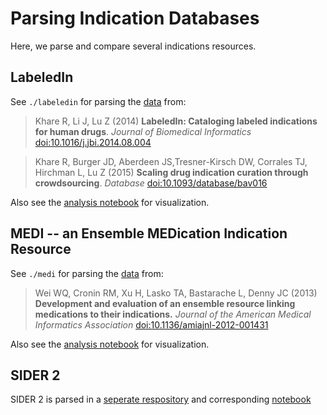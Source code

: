 # Parsing Indication Databases

Here, we parse and compare several indications resources.

## LabeledIn

See `./labeledin` for parsing the [data](http://ftp.ncbi.nlm.nih.gov/pub/lu/LabeledIn/) from:

> Khare R, Li J, Lu Z (2014) **LabeledIn: Cataloging labeled indications for human drugs**. *Journal of Biomedical Informatics* [doi:10.1016/j.jbi.2014.08.004](https://dx.doi.org/10.1016/j.jbi.2014.08.004)

> Khare R, Burger JD, Aberdeen JS,Tresner-Kirsch DW, Corrales TJ, Hirchman L, Lu Z (2015) **Scaling drug indication curation through crowdsourcing**. *Database* [doi:10.1093/database/bav016](https://dx.doi.org/10.1093/database/bav016)

Also see the [analysis notebook](http://git.dhimmel.com/indications/labeledin/) for visualization.

## MEDI -- an Ensemble MEDication Indication Resource

See `./medi` for parsing the [data](http://knowledgemap.mc.vanderbilt.edu/research/content/MEDI) from:

> Wei WQ, Cronin RM, Xu H, Lasko TA, Bastarache L, Denny JC (2013) **Development and evaluation of an ensemble resource linking medications to their indications.** *Journal of the American Medical Informatics Association* [doi:10.1136/amiajnl-2012-001431](http://dx.doi.org/10.1136/amiajnl-2012-001431)

Also see the [analysis notebook](http://git.dhimmel.com/indications/medi/) for visualization.

## SIDER 2

SIDER 2 is parsed in a [seperate respository](https://github.com/dhimmel/SIDER2) and corresponding [notebook](http://git.dhimmel.com/SIDER2/)

